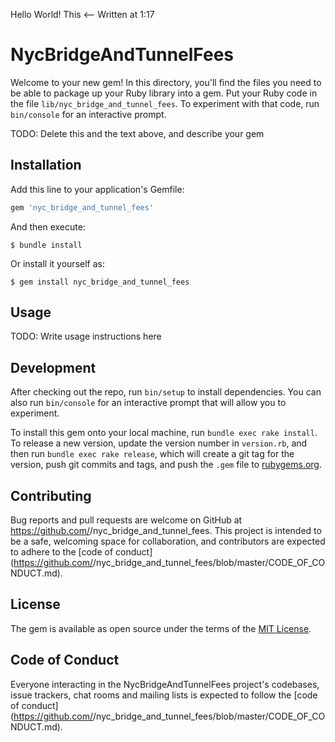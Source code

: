 Hello World!
This <-- Written at 1:17

# NycBridgeAndTunnelFees

Welcome to your new gem! In this directory, you'll find the files you need to be able to package up your Ruby library into a gem. Put your Ruby code in the file `lib/nyc_bridge_and_tunnel_fees`. To experiment with that code, run `bin/console` for an interactive prompt.

TODO: Delete this and the text above, and describe your gem

## Installation

Add this line to your application's Gemfile:

```ruby
gem 'nyc_bridge_and_tunnel_fees'
```

And then execute:

    $ bundle install

Or install it yourself as:

    $ gem install nyc_bridge_and_tunnel_fees

## Usage

TODO: Write usage instructions here

## Development

After checking out the repo, run `bin/setup` to install dependencies. You can also run `bin/console` for an interactive prompt that will allow you to experiment.

To install this gem onto your local machine, run `bundle exec rake install`. To release a new version, update the version number in `version.rb`, and then run `bundle exec rake release`, which will create a git tag for the version, push git commits and tags, and push the `.gem` file to [rubygems.org](https://rubygems.org).

## Contributing

Bug reports and pull requests are welcome on GitHub at https://github.com/<github username>/nyc_bridge_and_tunnel_fees. This project is intended to be a safe, welcoming space for collaboration, and contributors are expected to adhere to the [code of conduct](https://github.com/<github username>/nyc_bridge_and_tunnel_fees/blob/master/CODE_OF_CONDUCT.md).


## License

The gem is available as open source under the terms of the [MIT License](https://opensource.org/licenses/MIT).

## Code of Conduct

Everyone interacting in the NycBridgeAndTunnelFees project's codebases, issue trackers, chat rooms and mailing lists is expected to follow the [code of conduct](https://github.com/<github username>/nyc_bridge_and_tunnel_fees/blob/master/CODE_OF_CONDUCT.md).

